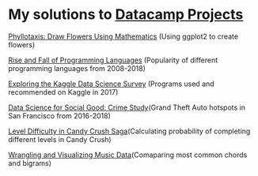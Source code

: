 # My solutions to [Datacamp Projects](https://www.datacamp.com/projects)
[Phyllotaxis: Draw Flowers Using Mathematics](https://github.com/AmadouDiene/Portfolio/tree/main/%20Draw%20Flowers%20Using%20Mathematics) (Using ggplot2 to create flowers)

[Rise and Fall of Programming Languages](https://github.com/AmadouDiene/Portfolio/tree/main/Rise%20and%20Fall%20of%20Programming%20Languages) (Popularity of different programming languages from 2008-2018)

[Exploring the Kaggle Data Science Survey](https://github.com/AmadouDiene/Datacamp_Project_Solutions/tree/main/Exploring%20the%20Kaggle%20Data%20Science%20Survey) (Programs used and recommended on Kaggle in 2017)

[Data Science for Social Good: Crime Study](https://github.com/AmadouDiene/Datacamp_Project_Solutions/tree/main/Data%20Science%20for%20Social%20Good:%20Crime%20Study)(Grand Theft Auto hotspots in San Francisco from 2016-2018)

[Level Difficulty in Candy Crush Saga](https://github.com/AmadouDiene/Datacamp_Project_Solutions/tree/main/Level%20Difficulty%20in%20Candy%20Crush%20Saga)(Calculating probability of completing different levels in Candy Crush)

[Wrangling and Visualizing Music Data](https://github.com/AmadouDiene/Datacamp_Project_Solutions/tree/main/Wrangling%20and%20Visualizing%20Musical%20Data)(Comaparing most common chords and bigrams)

